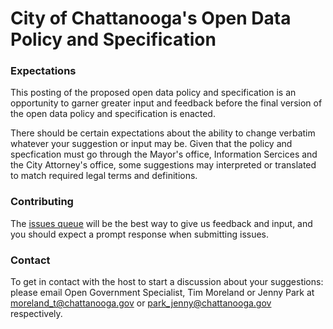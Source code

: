 City of Chattanooga's Open Data Policy and Specification
========================================================

### **Expectations**
This posting of the proposed open data policy and specification is an opportunity to garner greater input and feedback before the final version of the open data policy and specification is enacted. 

There should be certain expectations about the ability to change verbatim whatever your suggestion or input may be. Given that the policy and specfication must go through the Mayor's office, Information Sercices and the City Attorney's office, some suggestions may interpreted or translated to match required legal terms and definitions. 

### **Contributing**
The [issues queue](https://github.com/cityofchattanooga/Chattanooga-Open-Data-Policy/issues) will be the best way to give us feedback and input, and you should expect a prompt response when submitting issues. 

### **Contact**
To get in contact with the host to start a discussion about your suggestions: please email Open Government Specialist, Tim Moreland or Jenny Park at moreland_t@chattanooga.gov or park_jenny@chattanooga.gov respectively. 

